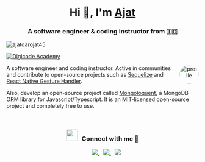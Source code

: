 <h1 align="center">Hi 👋, I'm <a href="https://ajatdarojat45.id" target="blank">Ajat</a></h1>
<h3 align="center">A software engineer & coding instructor from &#x1F1EE;&#x1F1E9;</h3>

<p align="left"> <img src="https://komarev.com/ghpvc/?username=ajatdarojat45&label=Profile%20views&color=0e75b6&style=flat" alt="ajatdarojat45" /> </p>

<p align="left"> 
  <a href="https://www.youtube.com/channel/UCpxSUUCkGuYjajhNxsEo0fQ?view_as=subscriber" target="blank">
    <img src="https://img.shields.io/youtube/channel/subscribers/UCpxSUUCkGuYjajhNxsEo0fQ?label=Subscribe%20Digicode%20Academy&style=social" alt="Digicode Academy" />
  </a>
</p>

<a target="_blank" align="center">
  <img align="right" top="500" height="50" width="50" alt="profile" src="https://avatars.githubusercontent.com/u/23049322?v=4" style="border-radius:50%">
</a>

A software engineer and coding instructor. Active in communities and contribute to open-source projects such as [Sequelize](https://sequelize.org/) and [React Native Gesture Handler](https://github.com/software-mansion/react-native-gesture-handler).

Also, develop an open-source project called [Mongoloquent](https://github.com/ajatdarojat45/mongoloquent), a MongoDB ORM library for Javascript/Typescript. It is an MIT-licensed open-source project and completely free to use.

<br/>
<h3 align="center" > <img src="https://media.giphy.com/media/iY8CRBdQXODJSCERIr/giphy.gif" width="30" height="30" style="margin-right: 10px;">Connect with me 🤝 </h3>

<p align="center">

 <div align="center"  class="icons-social" style="margin-left: 10px;">
	 <a style="margin-left: 10px;"  target="_blank" href="https://www.linkedin.com/in/ajatdarojat45/">
		 <img src="https://img.icons8.com/doodle/40/000000/linkedin--v2.png">
	 </a>
        <a style="margin-left: 10px;" target="_blank" href="https://github.com/ajatdarojat45">
		<img src="https://img.icons8.com/doodle/40/000000/github--v1.png">
	</a>
        <a style="margin-left: 10px;" target="_blank" href="mailto:ajatdarojat45@gmail.com">
		<img src="https://img.icons8.com/doodle/40/000000/gmail--v2.png">
	</a>
 </div>

</p>
